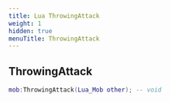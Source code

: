 ```yaml
---
title: Lua ThrowingAttack
weight: 1
hidden: true
menuTitle: ThrowingAttack
---
```

## ThrowingAttack
```lua
mob:ThrowingAttack(Lua_Mob other); -- void
```